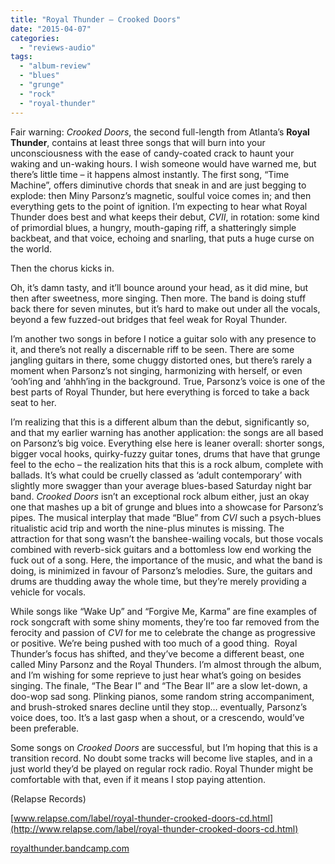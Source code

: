 ```yaml
---
title: "Royal Thunder – Crooked Doors"
date: "2015-04-07"
categories: 
  - "reviews-audio"
tags: 
  - "album-review"
  - "blues"
  - "grunge"
  - "rock"
  - "royal-thunder"
---
```


Fair warning: _Crooked Doors_, the second full-length from Atlanta’s **Royal Thunder**, contains at least three songs that will burn into your unconsciousness with the ease of candy-coated crack to haunt your waking and un-waking hours. I wish someone would have warned me, but there’s little time – it happens almost instantly. The first song, “Time Machine”, offers diminutive chords that sneak in and are just begging to explode: then Miny Parsonz’s magnetic, soulful voice comes in; and then everything gets to the point of ignition. I’m expecting to hear what Royal Thunder does best and what keeps their debut, _CVII_, in rotation: some kind of primordial blues, a hungry, mouth-gaping riff, a shatteringly simple backbeat, and that voice, echoing and snarling, that puts a huge curse on the world.

Then the chorus kicks in.

Oh, it’s damn tasty, and it’ll bounce around your head, as it did mine, but then after sweetness, more singing. Then more. The band is doing stuff back there for seven minutes, but it’s hard to make out under all the vocals, beyond a few fuzzed-out bridges that feel weak for Royal Thunder.

I’m another two songs in before I notice a guitar solo with any presence to it, and there’s not really a discernable riff to be seen. There are some jangling guitars in there, some chuggy distorted ones, but there’s rarely a moment when Parsonz’s not singing, harmonizing with herself, or even ‘ooh’ing and ‘ahhh’ing in the background. True, Parsonz’s voice is one of the best parts of Royal Thunder, but here everything is forced to take a back seat to her.

I’m realizing that this is a different album than the debut, significantly so, and that my earlier warning has another application: the songs are all based on Parsonz’s big voice. Everything else here is leaner overall: shorter songs, bigger vocal hooks, quirky-fuzzy guitar tones, drums that have that grunge feel to the echo – the realization hits that this is a rock album, complete with ballads. It’s what could be cruelly classed as ‘adult contemporary’ with slightly more swagger than your average blues-based Saturday night bar band. _Crooked Doors_ isn’t an exceptional rock album either, just an okay one that mashes up a bit of grunge and blues into a showcase for Parsonz’s pipes. The musical interplay that made “Blue” from _CVI_ such a psych-blues ritualistic acid trip and worth the nine-plus minutes is missing. The attraction for that song wasn’t the banshee-wailing vocals, but those vocals combined with reverb-sick guitars and a bottomless low end working the fuck out of a song. Here, the importance of the music, and what the band is doing, is minimized in favour of Parsonz’s melodies. Sure, the guitars and drums are thudding away the whole time, but they’re merely providing a vehicle for vocals.

While songs like “Wake Up” and “Forgive Me, Karma” are fine examples of rock songcraft with some shiny moments, they’re too far removed from the ferocity and passion of _CVI_ for me to celebrate the change as progressive or positive. We’re being pushed with too much of a good thing.  Royal Thunder’s focus has shifted, and they’ve become a different beast, one called Miny Parsonz and the Royal Thunders. I’m almost through the album, and I’m wishing for some reprieve to just hear what’s going on besides singing. The finale, “The Bear I” and “The Bear II” are a slow let-down, a doo-wop sad song. Plinking pianos, some random string accompaniment, and brush-stroked snares decline until they stop… eventually, Parsonz’s voice does, too. It’s a last gasp when a shout, or a crescendo, would’ve been preferable.

Some songs on _Crooked Doors_ are successful, but I’m hoping that this is a transition record. No doubt some tracks will become live staples, and in a just world they’d be played on regular rock radio. Royal Thunder might be comfortable with that, even if it means I stop paying attention.

(Relapse Records)

[www.relapse.com/label/royal-thunder-crooked-doors-cd.html](http://www.relapse.com/label/royal-thunder-crooked-doors-cd.html)

[royalthunder.bandcamp.com](https://royalthunder.bandcamp.com)

